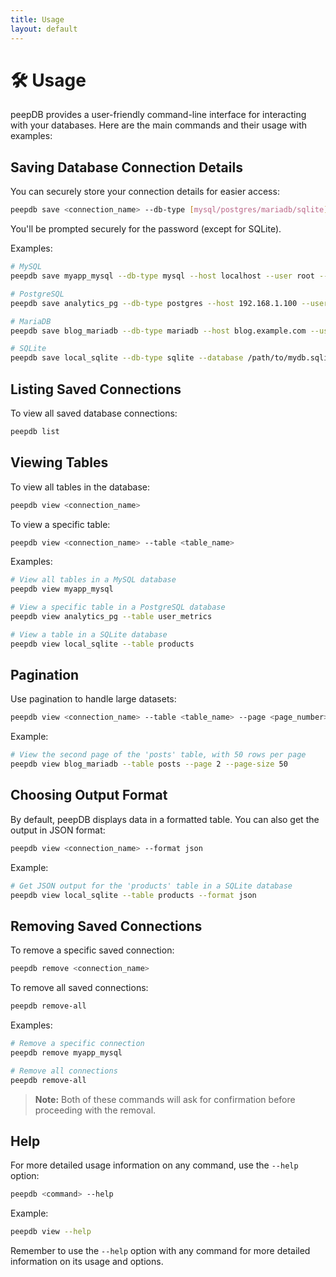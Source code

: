 ```yaml
---
title: Usage
layout: default
---
```


# 🛠️ Usage

peepDB provides a user-friendly command-line interface for interacting with your databases. Here are the main commands and their usage with examples:

## Saving Database Connection Details

You can securely store your connection details for easier access:

```bash
peepdb save <connection_name> --db-type [mysql/postgres/mariadb/sqlite] --host <host> --user <user> --database <database>
```

You'll be prompted securely for the password (except for SQLite).

Examples:

```bash
# MySQL
peepdb save myapp_mysql --db-type mysql --host localhost --user root --database myapp

# PostgreSQL
peepdb save analytics_pg --db-type postgres --host 192.168.1.100 --user admin --database analytics

# MariaDB
peepdb save blog_mariadb --db-type mariadb --host blog.example.com --user bloguser --database wordpress

# SQLite
peepdb save local_sqlite --db-type sqlite --database /path/to/mydb.sqlite
```

## Listing Saved Connections

To view all saved database connections:

```bash
peepdb list
```

## Viewing Tables

To view all tables in the database:

```bash
peepdb view <connection_name>
```

To view a specific table:

```bash
peepdb view <connection_name> --table <table_name>
```

Examples:

```bash
# View all tables in a MySQL database
peepdb view myapp_mysql

# View a specific table in a PostgreSQL database
peepdb view analytics_pg --table user_metrics

# View a table in a SQLite database
peepdb view local_sqlite --table products
```

## Pagination

Use pagination to handle large datasets:

```bash
peepdb view <connection_name> --table <table_name> --page <page_number> --page-size <rows_per_page>
```

Example:

```bash
# View the second page of the 'posts' table, with 50 rows per page
peepdb view blog_mariadb --table posts --page 2 --page-size 50
```

## Choosing Output Format

By default, peepDB displays data in a formatted table. You can also get the output in JSON format:

```bash
peepdb view <connection_name> --format json
```

Example:

```bash
# Get JSON output for the 'products' table in a SQLite database
peepdb view local_sqlite --table products --format json
```

## Removing Saved Connections

To remove a specific saved connection:

```bash
peepdb remove <connection_name>
```

To remove all saved connections:

```bash
peepdb remove-all
```

Examples:

```bash
# Remove a specific connection
peepdb remove myapp_mysql

# Remove all connections
peepdb remove-all
```

> **Note:** Both of these commands will ask for confirmation before proceeding with the removal.

## Help

For more detailed usage information on any command, use the `--help` option:

```bash
peepdb <command> --help
```

Example:

```bash
peepdb view --help
```

Remember to use the `--help` option with any command for more detailed information on its usage and options.
